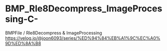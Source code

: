 # BMP_Rle8Decompress_ImageProcessing-C-
BMPFile / Rle8Decompress &amp; ImageProcessing
https://velog.io/@joon6093/series/%ED%94%84%EB%A1%9C%EC%A0%9D%ED%8A%B8

